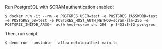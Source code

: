 Run PostgreSQL with SCRAM authentication enabled:

```console
$ docker run -it --rm -e POSTGRES_USER=test -e POSTGRES_PASSWORD=test -e POSTGRES_DB=test -e POSTGRES_HOST_AUTH_METHOD=scram-sha-256 -e POSTGRES_INITDB_ARGS=--auth-host=scram-sha-256 -p 5432:5432 postgres
```

Then, run script.

```console
$ deno run --unstable --allow-net=localhost main.ts
```
